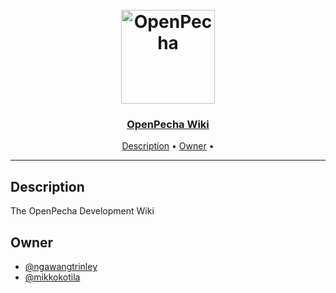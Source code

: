 <h1 align="center">
  <br>
  <a href="https://github.com/OpenPecha/Wiki/wiki/"><img src="https://user-images.githubusercontent.com/17675331/182562335-3507b5a5-ee62-4fe9-a448-4e38081b204a.png" alt="OpenPecha" width="150"></a>
  <br>
</h1>


<a href="https://github.com/OpenPecha/Wiki/wiki/"> <h3 align="center">OpenPecha Wiki</h3></a>


<!-- Replace the title of the repository -->

<p align="center">
  <a href="#description">Description</a> •
  <a href="#owner">Owner</a> •
</p>
<hr>

## Description

The OpenPecha Development Wiki

<!-- This section provides a high-level overview for the repo -->

## Owner

- [@ngawangtrinley](https://github.com/ngawangtrinley)
- [@mikkokotila](https://github.com/mikkokotila)

<!-- This section lists the owners of the repo -->

